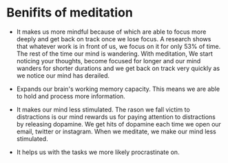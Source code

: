 # Benifits of meditation

- It makes us more mindful because of which are able to focus more deeply and get back on track once we lose focus. A research shows that whatever work is in front of us, we focus on it for only 53% of time. The rest of the time our mind is wandering. With meditation, We start noticing your thoughts, become focused for longer and our mind wanders for shorter durations and we get back on track very quickly as we notice our mind has derailed.

- Expands our brain's working memory capacity. This means we are able to hold and process more information.

- It makes our mind less stimulated. The rason we fall victim to distractions is our mind rewards us for paying attention to distractions by releasing dopamine. We get hits of dopamine each time we open our email, twitter or instagram. When we meditate, we make our mind less stimulated.

- It helps us with the tasks we more likely procrastinate on.
